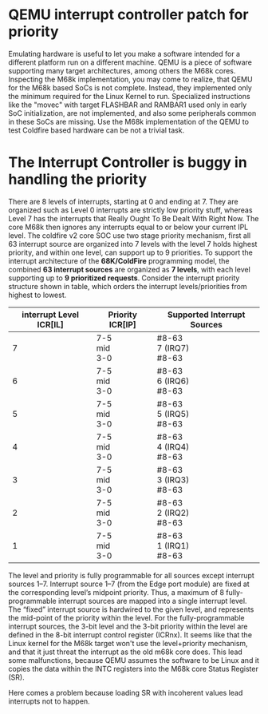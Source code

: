 # QEMU  interrupt controller patch for priority
Emulating hardware is useful to let you make a software intended for a different platform run on a different machine. QEMU is a piece of software supporting many target architectures, among others the M68k cores. Inspecting the M68k implementation, you may come to realize, that QEMU for the M68k based SoCs is not complete. Instead, they implemented only the minimum required for the Linux Kernel to run. Specialized instructions like the "movec"  with target FLASHBAR and RAMBAR1 used only in early SoC initialization, are not implemented, and also some peripherals common in these SoCs are missing. Use the M68k implementation of the QEMU to test Coldfire based hardware can be not a trivial task.

# The Interrupt Controller is buggy in handling the priority
There are 8 levels of interrupts, starting at 0 and ending at 7. They are organized such as Level 0 interrupts are strictly low priority stuff,  whereas Level 7 has the interrupts that Really Ought To Be Dealt With Right Now. The core M68k then ignores any interrupts equal to or below your current IPL level. The coldfire v2 core SOC use two stage priority mechanism, first all 63 interrupt source are organized into 7 levels with the level 7 holds highest priority, and within one level, can support up to 9 priorities. 
To support the interrupt architecture of the **68K/ColdFire** programming model, the combined **63 interrupt sources** are organized as **7 levels**, with each level supporting up to **9 prioritized requests**. Consider the interrupt priority structure shown in table, which orders the interrupt levels/priorities from highest to lowest.

|interrupt Level ICR[IL]|Priority ICR[IP]   |Supported Interrupt Sources|
|-----------------------|-------------------|---------------------------|
| 7                     | 7-5<br>mid<br>3-0 |#8-63<br>7 (IRQ7)<br>#8-63 |
| 6                     | 7-5<br>mid<br>3-0 |#8-63<br>6 (IRQ6)<br>#8-63 |
| 5                     | 7-5<br>mid<br>3-0 |#8-63<br>5 (IRQ5)<br>#8-63 |
| 4                     | 7-5<br>mid<br>3-0 |#8-63<br>4 (IRQ4)<br>#8-63 |
| 3                     | 7-5<br>mid<br>3-0 |#8-63<br>3 (IRQ3)<br>#8-63 |
| 2                     | 7-5<br>mid<br>3-0 |#8-63<br>2 (IRQ2)<br>#8-63 |
| 1                     | 7-5<br>mid<br>3-0 |#8-63<br>1 (IRQ1)<br>#8-63 |
The level and priority is fully programmable for all sources except interrupt sources 1–7. Interrupt source 1–7 (from the Edge port module) are fixed at the corresponding level’s midpoint priority. Thus, a maximum of 8 fully-programmable interrupt sources are mapped into a single interrupt level.
The “fixed” interrupt source is hardwired to the given level, and represents the mid-point of the priority within the level. For the fully-programmable interrupt sources, the 3-bit level and the 3-bit priority within the level are defined in the 8-bit interrupt control register (ICRnx).
It seems like that the Linux kernel for the M68k target won't use the level+priority mechanism, and that it just threat the interrupt as the old m68k core does. This lead some malfunctions, because QEMU assumes the software to be Linux and it copies the data within the INTC registers into the M68k core Status Register (SR).

Here comes a problem because loading SR with incoherent values lead interrupts not to happen.


